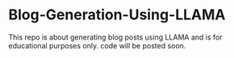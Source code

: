 # Blog-Generation-Using-LLAMA
This repo is about generating blog posts using LLAMA and is for educational purposes only.
code will be posted soon.
